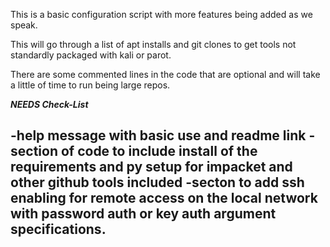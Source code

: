 This is a basic configuration script with more features being added as we speak.

This will go through a list of apt installs and git clones to get tools not standardly packaged with
kali or parot.



There are some commented lines in the code that are optional and will take a little of time to run
being large repos.



***NEEDS Check-List***

-help message with basic use and readme link
-section of code to include install of the requirements and py setup for impacket and other github tools included
-secton to add ssh enabling for remote access on the local network with password auth or key auth argument specifications.
-


